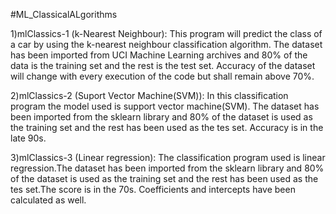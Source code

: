 #ML_ClassicalALgorithms

1)mlClassics-1 (k-Nearest Neighbour):
This program will predict the class of a car by using the k-nearest neighbour classification algorithm. The dataset has been imported from UCI Machine Learning archives and 80% of the data is the training set and the rest is the test set. Accuracy of the dataset will change with every execution of the code but shall remain above 70%.

2)mlClassics-2 (Suport Vector Machine(SVM)):
In this classification program the model used is support vector machine(SVM). The dataset has been imported from the sklearn library and 80% of the dataset is used as the training set and the rest has been used as the tes set. Accuracy is in the late 90s.

3)mlClassics-3 (Linear regression):
The classification program used is linear regression.The dataset has been imported from the sklearn library and 80% of the dataset is used as the training set and the rest has been used as the tes set.The score is in the 70s. Coefficients and intercepts have been calculated as well.
